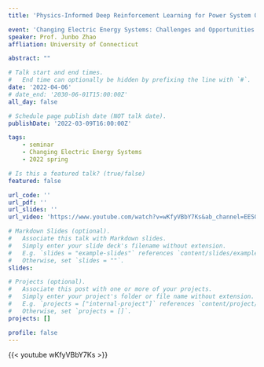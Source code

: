 ```yaml
---
title: 'Physics-Informed Deep Reinforcement Learning for Power System Optimization and Control'

event: 'Changing Electric Energy Systems: Challenges and Opportunities'
speaker: Prof. Junbo Zhao
affliation: University of Connecticut

abstract: ""

# Talk start and end times.
#   End time can optionally be hidden by prefixing the line with `#`.
date: '2022-04-06'
# date_end: '2030-06-01T15:00:00Z'
all_day: false

# Schedule page publish date (NOT talk date).
publishDate: '2022-03-09T16:00:00Z'

tags:
    - seminar
    - Changing Electric Energy Systems
    - 2022 spring

# Is this a featured talk? (true/false)
featured: false

url_code: ''
url_pdf: ''
url_slides: ''
url_video: 'https://www.youtube.com/watch?v=wKfyVBbY7Ks&ab_channel=EESGatMIT'

# Markdown Slides (optional).
#   Associate this talk with Markdown slides.
#   Simply enter your slide deck's filename without extension.
#   E.g. `slides = "example-slides"` references `content/slides/example-slides.md`.
#   Otherwise, set `slides = ""`.
slides:

# Projects (optional).
#   Associate this post with one or more of your projects.
#   Simply enter your project's folder or file name without extension.
#   E.g. `projects = ["internal-project"]` references `content/project/deep-learning/index.md`.
#   Otherwise, set `projects = []`.
projects: []

profile: false
---
```


{{< youtube wKfyVBbY7Ks >}}

<br>
